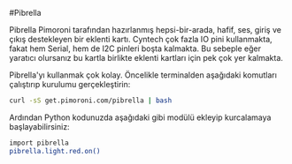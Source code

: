 <!--
---
name: Pibrella
class: board
type: hepsi
formfactor: diğer
manufacturer: Cyntech
description: Hepsi-bir-arada, hafif, ses, giriş ve çıkış destekleyen eklenti kartı.
url: http://pibrella.com
github: https://github.com/pimoroni/pibrella
buy: https://shop.cyntech.co.uk/products/pibrella?variant=581387897
image: 'pibrella.png'
pincount: 26
eeprom: no
pin:
  '7':
    name: Green LED
    direction: output
    active: high
  '11':
    name: Yellow LED
    direction: output
    active: high
  '12':
    name: Buzzer
    direction: output
    active: high
  '13':
    name: Red LED
    direction: output
    active: high
  '15':
    name: Output A
    direction: output
    active: high
  '16':
    name: Output B
    direction: output
    active: high
  '18':
    name: Output C
    direction: output
    active: high
  '19':
    name: Input D
    direction: output
    active: high
  '21':
    name: Input A
    direction: input
    active: high
  '22':
    name: Output D
    direction: output
    active: high
  '23':
    name: Button
    direction: input
    active: high
  '24':
    name: Input C
    direction: input
    active: high
  '26':
    name: Input B
    direction: input
    active: high
-->
#Pibrella

Pibrella Pimoroni tarafından hazırlanmış hepsi-bir-arada, hafif, ses, giriş ve çıkış destekleyen bir eklenti kartı. Cyntech çok fazla IO pini kullanmakta, fakat hem Serial, hem de I2C pinleri boşta kalmakta. Bu sebeple eğer yaratıcı olursanız bu kartla birlikte eklenti kartları için pek çok yer kalmakta.

Pibrella'yı kullanmak çok kolay. Öncelikle terminalden aşağıdaki komutları çalıştırıp kurulumu gerçekleştirin:

```bash
curl -sS get.pimoroni.com/pibrella | bash
```

Ardından Python kodunuzda aşağıdaki gibi modülü ekleyip kurcalamaya başlayabilirsiniz:

```bash
import pibrella
pibrella.light.red.on()
```
